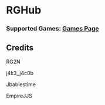 # RGHub 

### Supported Games: [Games Page](https://github.com/RG2N/RGHub/blob/main/help/games.md)

## Credits
RG2N

j4k3_j4c0b

Jbablestime

EmpireJJS
